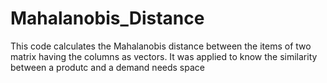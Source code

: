 # Mahalanobis_Distance
This code calculates the Mahalanobis distance between the items of two matrix having the columns as vectors. It was applied to know the similarity between a produtc and a demand needs space
